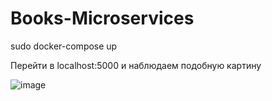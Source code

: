 # Books-Microservices

sudo docker-compose up

Перейти в localhost:5000 и наблюдаем подобную картину

![image](https://github.com/ilyasvet/Books-Microservices/assets/49456780/67a8d79e-e1f7-48a7-afa7-3f3a600f25da)
